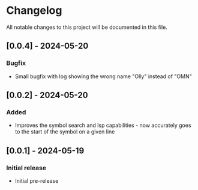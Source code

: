 # Changelog

All notable changes to this project will be documented in this file.

## [0.0.4] - 2024-05-20

### Bugfix

- Small bugfix with log showing the wrong name "Olly" instead of "OMN"

## [0.0.2] - 2024-05-20

### Added

- Improves the symbol search and lsp capabilities - now accurately goes to the start of the symbol on a given line

## [0.0.1] - 2024-05-19

### Initial release

- Initial pre-release
